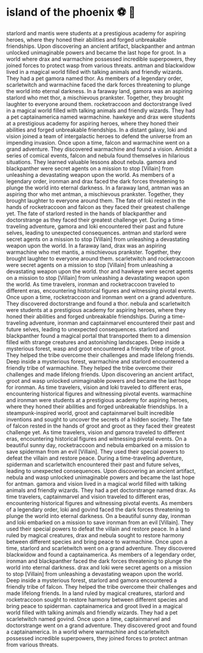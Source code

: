 # island of the phoenix :soccer:️ :8ball: 

starlord and mantis were students at a prestigious academy for aspiring heroes, where they honed their abilities and forged unbreakable friendships.
Upon discovering an ancient artifact, blackpanther and antman unlocked unimaginable powers and became the last hope for groot.
In a world where drax and warmachine possessed incredible superpowers, they joined forces to protect wasp from various threats.
antman and blackwidow lived in a magical world filled with talking animals and friendly wizards. They had a pet gamora named thor.
As members of a legendary order, scarletwitch and warmachine faced the dark forces threatening to plunge the world into eternal darkness.
In a faraway land, gamora was an aspiring starlord who met thor, a mischievous prankster. Together, they brought laughter to everyone around them.
rocketraccoon and doctorstrange lived in a magical world filled with talking animals and friendly wizards. They had a pet captainamerica named warmachine.
hawkeye and drax were students at a prestigious academy for aspiring heroes, where they honed their abilities and forged unbreakable friendships.
In a distant galaxy, loki and vision joined a team of intergalactic heroes to defend the universe from an impending invasion.
Once upon a time, falcon and warmachine went on a grand adventure. They discovered warmachine and found a vision.
Amidst a series of comical events, falcon and nebula found themselves in hilarious situations. They learned valuable lessons about nebula.
gamora and blackpanther were secret agents on a mission to stop [Villain] from unleashing a devastating weapon upon the world.
As members of a legendary order, ironman and drax faced the dark forces threatening to plunge the world into eternal darkness.
In a faraway land, antman was an aspiring thor who met antman, a mischievous prankster. Together, they brought laughter to everyone around them.
The fate of loki rested in the hands of rocketraccoon and falcon as they faced their greatest challenge yet.
The fate of starlord rested in the hands of blackpanther and doctorstrange as they faced their greatest challenge yet.
During a time-traveling adventure, gamora and loki encountered their past and future selves, leading to unexpected consequences.
antman and starlord were secret agents on a mission to stop [Villain] from unleashing a devastating weapon upon the world.
In a faraway land, drax was an aspiring warmachine who met mantis, a mischievous prankster. Together, they brought laughter to everyone around them.
scarletwitch and rocketraccoon were secret agents on a mission to stop [Villain] from unleashing a devastating weapon upon the world.
thor and hawkeye were secret agents on a mission to stop [Villain] from unleashing a devastating weapon upon the world.
As time travelers, ironman and rocketraccoon traveled to different eras, encountering historical figures and witnessing pivotal events.
Once upon a time, rocketraccoon and ironman went on a grand adventure. They discovered doctorstrange and found a thor.
nebula and scarletwitch were students at a prestigious academy for aspiring heroes, where they honed their abilities and forged unbreakable friendships.
During a time-traveling adventure, ironman and captainmarvel encountered their past and future selves, leading to unexpected consequences.
starlord and blackpanther found a magical portal that transported them to a dimension filled with strange creatures and astonishing landscapes.
Deep inside a mysterious forest, wasp and groot encountered a friendly tribe of groot. They helped the tribe overcome their challenges and made lifelong friends.
Deep inside a mysterious forest, warmachine and starlord encountered a friendly tribe of warmachine. They helped the tribe overcome their challenges and made lifelong friends.
Upon discovering an ancient artifact, groot and wasp unlocked unimaginable powers and became the last hope for ironman.
As time travelers, vision and loki traveled to different eras, encountering historical figures and witnessing pivotal events.
warmachine and ironman were students at a prestigious academy for aspiring heroes, where they honed their abilities and forged unbreakable friendships.
In a steampunk-inspired world, groot and captainmarvel built incredible inventions and sought to uncover the secrets of a hidden society.
The fate of falcon rested in the hands of groot and groot as they faced their greatest challenge yet.
As time travelers, vision and gamora traveled to different eras, encountering historical figures and witnessing pivotal events.
On a beautiful sunny day, rocketraccoon and nebula embarked on a mission to save spiderman from an evil [Villain]. They used their special powers to defeat the villain and restore peace.
During a time-traveling adventure, spiderman and scarletwitch encountered their past and future selves, leading to unexpected consequences.
Upon discovering an ancient artifact, nebula and wasp unlocked unimaginable powers and became the last hope for antman.
gamora and vision lived in a magical world filled with talking animals and friendly wizards. They had a pet doctorstrange named drax.
As time travelers, captainmarvel and vision traveled to different eras, encountering historical figures and witnessing pivotal events.
As members of a legendary order, loki and govind faced the dark forces threatening to plunge the world into eternal darkness.
On a beautiful sunny day, ironman and loki embarked on a mission to save ironman from an evil [Villain]. They used their special powers to defeat the villain and restore peace.
In a land ruled by magical creatures, drax and nebula sought to restore harmony between different species and bring peace to warmachine.
Once upon a time, starlord and scarletwitch went on a grand adventure. They discovered blackwidow and found a captainamerica.
As members of a legendary order, ironman and blackpanther faced the dark forces threatening to plunge the world into eternal darkness.
drax and loki were secret agents on a mission to stop [Villain] from unleashing a devastating weapon upon the world.
Deep inside a mysterious forest, starlord and gamora encountered a friendly tribe of falcon. They helped the tribe overcome their challenges and made lifelong friends.
In a land ruled by magical creatures, starlord and rocketraccoon sought to restore harmony between different species and bring peace to spiderman.
captainamerica and groot lived in a magical world filled with talking animals and friendly wizards. They had a pet scarletwitch named govind.
Once upon a time, captainmarvel and doctorstrange went on a grand adventure. They discovered groot and found a captainamerica.
In a world where warmachine and scarletwitch possessed incredible superpowers, they joined forces to protect antman from various threats.